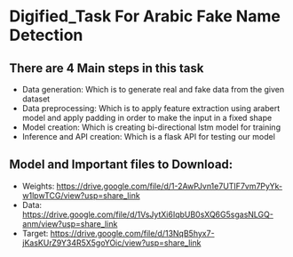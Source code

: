 # Digified_Task For Arabic Fake Name Detection
## There are 4 Main steps in this task
*  Data generation: Which is to generate real and fake data from the given dataset
*  Data preprocessing: Which is to apply feature extraction using arabert model and apply padding in order to make the input in a fixed shape
*  Model creation: Which is creating bi-directional lstm model for training
*  Inference and API creation: Which is a flask API for testing our model
## Model and Important files to Download:
* Weights: https://drive.google.com/file/d/1-2AwPJvn1e7UTIF7vm7PyYk-w1lpwTCG/view?usp=share_link
* Data: https://drive.google.com/file/d/1VsJytXi6IqbUB0sXQ6G5sgasNLGQ-anm/view?usp=share_link
* Target: https://drive.google.com/file/d/13NqB5hyx7-jKasKUrZ9Y34R5X5goYOic/view?usp=share_link
